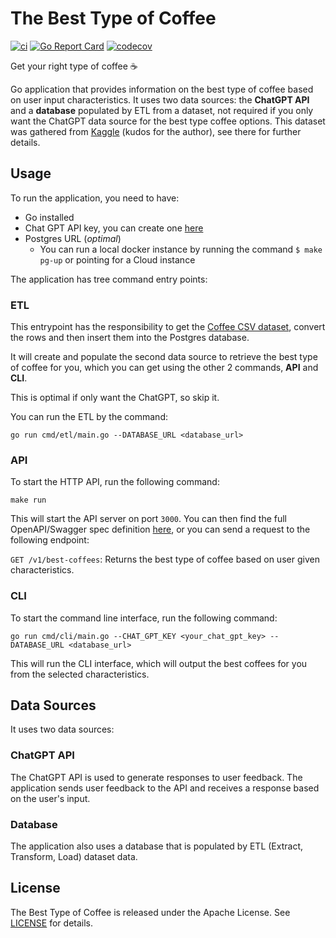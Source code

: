 # The Best Type of Coffee

[![ci](https://github.com/richardbertozzo/type-coffee/actions/workflows/ci.yml/badge.svg)](https://github.com/richardbertozzo/type-coffee/actions/workflows/ci.yml) [![Go Report Card](https://goreportcard.com/badge/github.com/richardbertozzo/type-coffee)](https://goreportcard.com/report/github.com/richardbertozzo/type-coffee) [![codecov](https://codecov.io/gh/richardbertozzo/type-coffee/branch/master/graph/badge.svg?token=G667W1L2O5)](https://codecov.io/gh/richardbertozzo/type-coffee)

Get your right type of coffee ☕

Go application that provides information on the best type of coffee based on user input characteristics. 
It uses two data sources: the **ChatGPT API** and a **database** populated by ETL from a dataset, not required if you only want the ChatGPT data source for the best type coffee options. 
This dataset was gathered from [Kaggle](https://www.kaggle.com/datasets/volpatto/coffee-quality-database-from-cqi) (kudos for the author), see there for further details.

## Usage

To run the application, you need to have:
- Go installed
- Chat GPT API key, you can create one [here](https://platform.openai.com/account/api-keys)
- Postgres URL (_optimal_)
  - You can run a local docker instance by running the command `$ make pg-up` or pointing for a Cloud instance

The application has tree command entry points:

### ETL

This entrypoint has the responsibility to get the [Coffee CSV dataset](./data), convert the rows and 
then insert them into the Postgres database.

It will create and populate the second data source to retrieve the best type of coffee for you, 
which you can get using the other 2 commands, **API** and **CLI**. 

This is optimal if only want the ChatGPT, so skip it. 

You can run the ETL by the command:

```shell
go run cmd/etl/main.go --DATABASE_URL <database_url>
```

### API

To start the HTTP API, run the following command:

```shell
make run
```

This will start the API server on port `3000`.
You can then find the full OpenAPI/Swagger spec definition [here](./api/openapi.yaml), or you can send a request to the following endpoint:

`GET /v1/best-coffees`: Returns the best type of coffee based on user given characteristics.

### CLI
To start the command line interface, run the following command:

```shell
go run cmd/cli/main.go --CHAT_GPT_KEY <your_chat_gpt_key> --DATABASE_URL <database_url>
```

This will run the CLI interface, which will output the best coffees for you from the selected characteristics.

## Data Sources

It uses two data sources:

### ChatGPT API
The ChatGPT API is used to generate responses to user feedback. The application sends user feedback to the API and receives a response based on the user's input.

### Database
The application also uses a database that is populated by ETL (Extract, Transform, Load) dataset data.

## License
The Best Type of Coffee is released under the Apache License. See [LICENSE](./LICENSE) for details.
